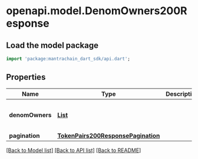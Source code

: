 # openapi.model.DenomOwners200Response

## Load the model package
```dart
import 'package:mantrachain_dart_sdk/api.dart';
```

## Properties
Name | Type | Description | Notes
------------ | ------------- | ------------- | -------------
**denomOwners** | [**List<DenomOwners200ResponseDenomOwnersInner>**](DenomOwners200ResponseDenomOwnersInner.md) |  | [optional] [default to const []]
**pagination** | [**TokenPairs200ResponsePagination**](TokenPairs200ResponsePagination.md) |  | [optional] 

[[Back to Model list]](../README.md#documentation-for-models) [[Back to API list]](../README.md#documentation-for-api-endpoints) [[Back to README]](../README.md)


